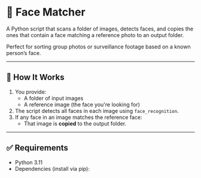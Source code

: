 # 🧠 Face Matcher

A Python script that scans a folder of images, detects faces, and copies the ones that contain a face matching a reference photo to an output folder.

Perfect for sorting group photos or surveillance footage based on a known person’s face.

---

## 📂 How It Works

1. You provide:
   - A folder of input images
   - A reference image (the face you're looking for)
2. The script detects all faces in each image using `face_recognition`.
3. If any face in an image matches the reference face:
   - That image is **copied** to the output folder.

---

## ✅ Requirements

- Python 3.11
- Dependencies (install via pip):

